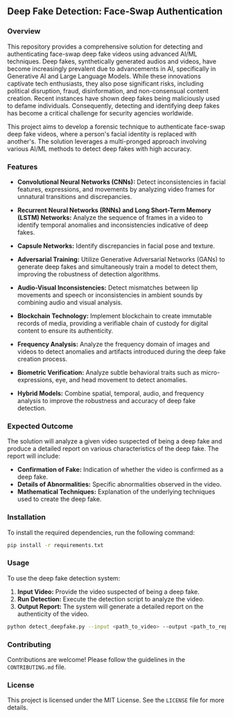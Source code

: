 ## Deep Fake Detection: Face-Swap Authentication

### Overview

This repository provides a comprehensive solution for detecting and authenticating face-swap deep fake videos using advanced AI/ML techniques. Deep fakes, synthetically generated audios and videos, have become increasingly prevalent due to advancements in AI, specifically in Generative AI and Large Language Models. While these innovations captivate tech enthusiasts, they also pose significant risks, including political disruption, fraud, disinformation, and non-consensual content creation. Recent instances have shown deep fakes being maliciously used to defame individuals. Consequently, detecting and identifying deep fakes has become a critical challenge for security agencies worldwide.

This project aims to develop a forensic technique to authenticate face-swap deep fake videos, where a person's facial identity is replaced with another's. The solution leverages a multi-pronged approach involving various AI/ML methods to detect deep fakes with high accuracy.

### Features

- **Convolutional Neural Networks (CNNs):** Detect inconsistencies in facial features, expressions, and movements by analyzing video frames for unnatural transitions and discrepancies.
  
- **Recurrent Neural Networks (RNNs) and Long Short-Term Memory (LSTM) Networks:** Analyze the sequence of frames in a video to identify temporal anomalies and inconsistencies indicative of deep fakes.

- **Capsule Networks:** Identify discrepancies in facial pose and texture.

- **Adversarial Training:** Utilize Generative Adversarial Networks (GANs) to generate deep fakes and simultaneously train a model to detect them, improving the robustness of detection algorithms.

- **Audio-Visual Inconsistencies:** Detect mismatches between lip movements and speech or inconsistencies in ambient sounds by combining audio and visual analysis.

- **Blockchain Technology:** Implement blockchain to create immutable records of media, providing a verifiable chain of custody for digital content to ensure its authenticity.

- **Frequency Analysis:** Analyze the frequency domain of images and videos to detect anomalies and artifacts introduced during the deep fake creation process.

- **Biometric Verification:** Analyze subtle behavioral traits such as micro-expressions, eye, and head movement to detect anomalies.

- **Hybrid Models:** Combine spatial, temporal, audio, and frequency analysis to improve the robustness and accuracy of deep fake detection.

### Expected Outcome

The solution will analyze a given video suspected of being a deep fake and produce a detailed report on various characteristics of the deep fake. The report will include:

- **Confirmation of Fake:** Indication of whether the video is confirmed as a deep fake.
- **Details of Abnormalities:** Specific abnormalities observed in the video.
- **Mathematical Techniques:** Explanation of the underlying techniques used to create the deep fake.

### Installation

To install the required dependencies, run the following command:

```bash
pip install -r requirements.txt
```

### Usage

To use the deep fake detection system:

1. **Input Video:** Provide the video suspected of being a deep fake.
2. **Run Detection:** Execute the detection script to analyze the video.
3. **Output Report:** The system will generate a detailed report on the authenticity of the video.

```bash
python detect_deepfake.py --input <path_to_video> --output <path_to_report>
```

### Contributing

Contributions are welcome! Please follow the guidelines in the `CONTRIBUTING.md` file.

### License

This project is licensed under the MIT License. See the `LICENSE` file for more details.


